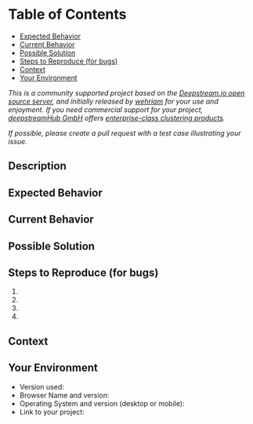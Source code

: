 
<h1>Table of Contents</h1>

- [Expected Behavior](#expected-behavior)
- [Current Behavior](#current-behavior)
- [Possible Solution](#possible-solution)
- [Steps to Reproduce (for bugs)](#steps-to-reproduce-for-bugs)
- [Context](#context)
- [Your Environment](#your-environment)

*This is a community supported project based on the [Deepstream.io open source server](https://github.com/deepstreamIO/deepstream.io), and initially released by [wehriam](https://github.com/wehriam) for your use and enjoyment. If you need commercial support for your project, [deepstreamHub GmbH](https://deepstreamhub.com/) offers [enterprise-class clustering products](https://deepstreamhub.com/enterprise/).*

*If possible, please create a pull request with a test case illustrating your issue.*

## Description
<!--- Provide a general summary of the issue in the title above -->

## Expected Behavior
<!--- If you're describing a bug, tell us what should happen -->
<!--- If you're suggesting a change/improvement, tell us how it should work -->

## Current Behavior
<!--- If describing a bug, tell us what happens instead of the expected behavior -->
<!--- If suggesting a change/improvement, explain the difference from current behavior -->

## Possible Solution
<!--- Not obligatory, but suggest a fix/reason for the bug, -->
<!--- or ideas how to implement the addition or change -->

## Steps to Reproduce (for bugs)
<!--- Provide a link to a live example, or an unambiguous set of steps to -->
<!--- reproduce this bug. Include code to reproduce, if relevant -->
1.
2.
3.
4.

## Context
<!--- How has this issue affected you? What are you trying to accomplish? -->
<!--- Providing context helps us come up with a solution that is most useful in the real world -->

## Your Environment
<!--- Include as many relevant details about the environment you experienced the bug in -->
* Version used:
* Browser Name and version:
* Operating System and version (desktop or mobile):
* Link to your project:
